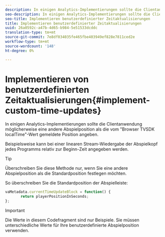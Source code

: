 ```yaml
---
description: In einigen Analytics-Implementierungen sollte die Clientanwendung möglicherweise eine andere Abspielposition als die vom "Browser TVSDK localTime"-Wert gemeldete Position angeben.
seo-description: In einigen Analytics-Implementierungen sollte die Clientanwendung möglicherweise eine andere Abspielposition als die vom "Browser TVSDK localTime"-Wert gemeldete Position angeben.
seo-title: Implementieren benutzerdefinierter Zeitaktualisierungen
title: Implementieren benutzerdefinierter Zeitaktualisierungen
uuid: 26a0592c-a47b-4d65-b984-5e51533dcddc
translation-type: tm+mt
source-git-commit: 7e8df034035fe465fbe403949ef828e7811ced2e
workflow-type: tm+mt
source-wordcount: '148'
ht-degree: 0%

---
```



# Implementieren von benutzerdefinierten Zeitaktualisierungen{#implement-custom-time-updates}

In einigen Analytics-Implementierungen sollte die Clientanwendung möglicherweise eine andere Abspielposition als die vom &quot;Browser TVSDK localTime&quot;-Wert gemeldete Position angeben.

Beispielsweise kann bei einer linearen Stream-Wiedergabe der Abspielkopf jedes Programms relativ zur Beginn-Zeit angegeben werden.

>[!TIP]
>
>Überschreiben Sie diese Methode nur, wenn Sie eine andere Abspielposition als die Standardposition festlegen möchten.

So überschreiben Sie die Standardposition der Abspielleiste:

```js
vaMetadata.currentTimeUpdateBlock = function() { 
       return playerPositionInSeconds; 
}; 
```

>[!IMPORTANT]
>
>Die Werte in diesem Codefragment sind nur Beispiele. Sie müssen unterschiedliche Werte für Ihre benutzerdefinierte Abspielposition verwenden.

